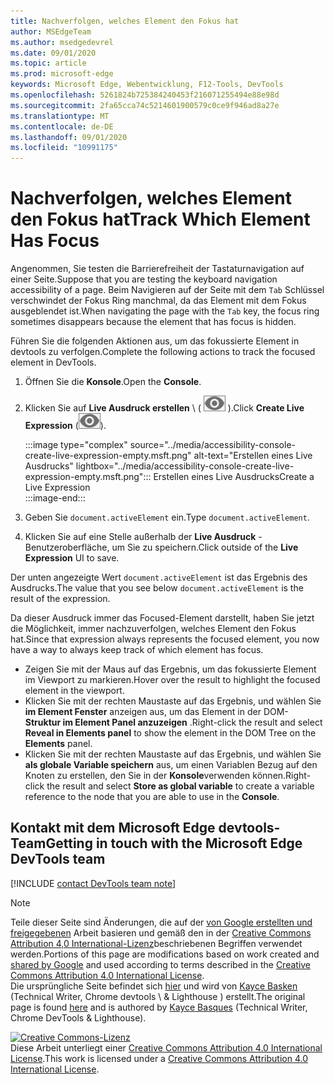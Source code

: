 ```yaml
---
title: Nachverfolgen, welches Element den Fokus hat
author: MSEdgeTeam
ms.author: msedgedevrel
ms.date: 09/01/2020
ms.topic: article
ms.prod: microsoft-edge
keywords: Microsoft Edge, Webentwicklung, F12-Tools, DevTools
ms.openlocfilehash: 5261824b725384240453f216071255494e88e98d
ms.sourcegitcommit: 2fa65cca74c5214601900579c0ce9f946ad8a27e
ms.translationtype: MT
ms.contentlocale: de-DE
ms.lasthandoff: 09/01/2020
ms.locfileid: "10991175"
---
```

<!-- Copyright Kayce Basques 

   Licensed under the Apache License, Version 2.0 (the "License");
   you may not use this file except in compliance with the License.
   You may obtain a copy of the License at

       https://www.apache.org/licenses/LICENSE-2.0

   Unless required by applicable law or agreed to in writing, software
   distributed under the License is distributed on an "AS IS" BASIS,
   WITHOUT WARRANTIES OR CONDITIONS OF ANY KIND, either express or implied.
   See the License for the specific language governing permissions and
   limitations under the License.  -->  

# <span data-ttu-id="6a37f-103">Nachverfolgen, welches Element den Fokus hat</span><span class="sxs-lookup"><span data-stu-id="6a37f-103">Track Which Element Has Focus</span></span>  

<span data-ttu-id="6a37f-104">Angenommen, Sie testen die Barrierefreiheit der Tastaturnavigation auf einer Seite.</span><span class="sxs-lookup"><span data-stu-id="6a37f-104">Suppose that you are testing the keyboard navigation accessibility of a page.</span></span>  <span data-ttu-id="6a37f-105">Beim Navigieren auf der Seite mit dem `Tab` Schlüssel verschwindet der Fokus Ring manchmal, da das Element mit dem Fokus ausgeblendet ist.</span><span class="sxs-lookup"><span data-stu-id="6a37f-105">When navigating the page with the `Tab` key, the focus ring sometimes disappears because the element that has focus is hidden.</span></span>  

<span data-ttu-id="6a37f-106">Führen Sie die folgenden Aktionen aus, um das fokussierte Element in devtools zu verfolgen.</span><span class="sxs-lookup"><span data-stu-id="6a37f-106">Complete the following actions to track the focused element in DevTools.</span></span>  

1.  <span data-ttu-id="6a37f-107">Öffnen Sie die **Konsole**.</span><span class="sxs-lookup"><span data-stu-id="6a37f-107">Open the **Console**.</span></span>  
1.  <span data-ttu-id="6a37f-108">Klicken Sie auf **Live Ausdruck erstellen** \ ( ![ Live Ausdruck erstellen ][ImageCreateIcon] \).</span><span class="sxs-lookup"><span data-stu-id="6a37f-108">Click **Create Live Expression** \(![Create Live Expression][ImageCreateIcon]\).</span></span>  
    
    :::image type="complex" source="../media/accessibility-console-create-live-expression-empty.msft.png" alt-text="Erstellen eines Live Ausdrucks" lightbox="../media/accessibility-console-create-live-expression-empty.msft.png":::
       <span data-ttu-id="6a37f-110">Erstellen eines Live Ausdrucks</span><span class="sxs-lookup"><span data-stu-id="6a37f-110">Create a Live Expression</span></span>  
    :::image-end:::  
    
1.  <span data-ttu-id="6a37f-111">Geben Sie `document.activeElement` ein.</span><span class="sxs-lookup"><span data-stu-id="6a37f-111">Type `document.activeElement`.</span></span>  
1.  <span data-ttu-id="6a37f-112">Klicken Sie auf eine Stelle außerhalb der **Live Ausdruck** -Benutzeroberfläche, um Sie zu speichern.</span><span class="sxs-lookup"><span data-stu-id="6a37f-112">Click outside of the **Live Expression** UI to save.</span></span>  
    
<span data-ttu-id="6a37f-113">Der unten angezeigte Wert `document.activeElement` ist das Ergebnis des Ausdrucks.</span><span class="sxs-lookup"><span data-stu-id="6a37f-113">The value that you see below `document.activeElement` is the result of the expression.</span></span>  

<span data-ttu-id="6a37f-114">Da dieser Ausdruck immer das Focused-Element darstellt, haben Sie jetzt die Möglichkeit, immer nachzuverfolgen, welches Element den Fokus hat.</span><span class="sxs-lookup"><span data-stu-id="6a37f-114">Since that expression always represents the focused element, you now have a way to always keep track of which element has focus.</span></span>  

*   <span data-ttu-id="6a37f-115">Zeigen Sie mit der Maus auf das Ergebnis, um das fokussierte Element im Viewport zu markieren.</span><span class="sxs-lookup"><span data-stu-id="6a37f-115">Hover over the result to highlight the focused element in the viewport.</span></span>  
*   <span data-ttu-id="6a37f-116">Klicken Sie mit der rechten Maustaste auf das Ergebnis, und wählen Sie **im Element Fenster** anzeigen aus, um das Element in der DOM- **Struktur im Element Panel anzuzeigen** .</span><span class="sxs-lookup"><span data-stu-id="6a37f-116">Right-click the result and select **Reveal in Elements panel** to show the element in the DOM Tree on the **Elements** panel.</span></span>  
*   <span data-ttu-id="6a37f-117">Klicken Sie mit der rechten Maustaste auf das Ergebnis, und wählen Sie **als globale Variable speichern** aus, um einen Variablen Bezug auf den Knoten zu erstellen, den Sie in der **Konsole**verwenden können.</span><span class="sxs-lookup"><span data-stu-id="6a37f-117">Right-click the result and select **Store as global variable** to create a variable reference to the node that you are able to use in the **Console**.</span></span>  

## <span data-ttu-id="6a37f-118">Kontakt mit dem Microsoft Edge devtools-Team</span><span class="sxs-lookup"><span data-stu-id="6a37f-118">Getting in touch with the Microsoft Edge DevTools team</span></span>  

[!INCLUDE [contact DevTools team note](../includes/contact-devtools-team-note.md)]  

<!-- image links -->  

[ImageCreateIcon]: ../media/create-live-expression-icon.msft.png  

<!-- links -->  

> [!NOTE]
> <span data-ttu-id="6a37f-119">Teile dieser Seite sind Änderungen, die auf der [von Google erstellten und freigegebenen][GoogleSitePolicies] Arbeit basieren und gemäß den in der [Creative Commons Attribution 4,0 International-Lizenz][CCA4IL]beschriebenen Begriffen verwendet werden.</span><span class="sxs-lookup"><span data-stu-id="6a37f-119">Portions of this page are modifications based on work created and [shared by Google][GoogleSitePolicies] and used according to terms described in the [Creative Commons Attribution 4.0 International License][CCA4IL].</span></span>  
> <span data-ttu-id="6a37f-120">Die ursprüngliche Seite befindet sich [hier](https://developers.google.com/web/tools/chrome-devtools/accessibility/focus) und wird von [Kayce Basken][KayceBasques] (Technical Writer, Chrome devtools \ & Lighthouse \) erstellt.</span><span class="sxs-lookup"><span data-stu-id="6a37f-120">The original page is found [here](https://developers.google.com/web/tools/chrome-devtools/accessibility/focus) and is authored by [Kayce Basques][KayceBasques] \(Technical Writer, Chrome DevTools \& Lighthouse\).</span></span>  

[![Creative Commons-Lizenz][CCby4Image]][CCA4IL]  
<span data-ttu-id="6a37f-122">Diese Arbeit unterliegt einer [Creative Commons Attribution 4.0 International License][CCA4IL].</span><span class="sxs-lookup"><span data-stu-id="6a37f-122">This work is licensed under a [Creative Commons Attribution 4.0 International License][CCA4IL].</span></span>  

[CCA4IL]: https://creativecommons.org/licenses/by/4.0  
[CCby4Image]: https://i.creativecommons.org/l/by/4.0/88x31.png  
[GoogleSitePolicies]: https://developers.google.com/terms/site-policies  
[KayceBasques]: https://developers.google.com/web/resources/contributors/kaycebasques  
